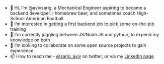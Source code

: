 - 👋 Hi, I’m @avivsarig, a Mechanical Engineer aspiring to became a backend developer. I homebrew beer, and sometimes coach High-School American Football
- 👀 I’m interested in getting a first backend job to pick some on-the-job training
- 🌱 I'm currently juggling between JS/Node.JS and python, to expend my knowledge on both
- 💞️ I’m looking to collaborate on some open source projects to gain experience
- 📫 How to reach me - [@sarig_aviv](https://twitter.com/sarig_aviv) on twitter, or via my [LinkedIn page](https://www.linkedin.com/in/aviv-sarig/)

<!---
avivsarig/avivsarig is a ✨ special ✨ repository because its `README.md` (this file) appears on your GitHub profile.
You can click the Preview link to take a look at your changes.
--->
